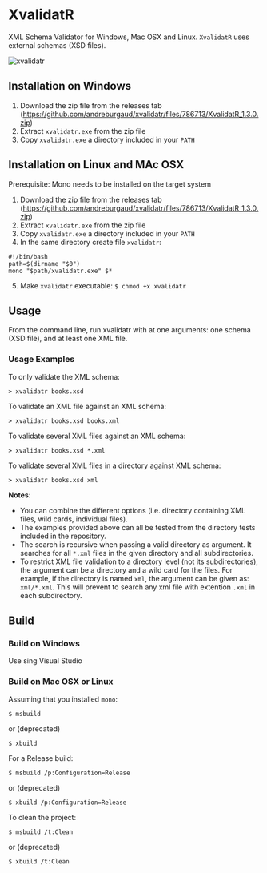 # XvalidatR

XML Schema Validator for Windows, Mac OSX and Linux. `XvalidatR` uses external schemas (XSD files).

![xvalidatr](https://cloud.githubusercontent.com/assets/6396088/23348810/373079e4-fc73-11e6-9e62-732b58025064.png)

## Installation on Windows

1. Download the zip file from the releases tab (https://github.com/andreburgaud/xvalidatr/files/786713/XvalidatR_1.3.0.zip)
2. Extract `xvalidatr.exe` from the zip file
3. Copy `xvalidatr.exe` a directory included in your `PATH`

## Installation on Linux and MAc OSX

Prerequisite: Mono needs to be installed on the target system

1. Download the zip file from the releases tab (https://github.com/andreburgaud/xvalidatr/files/786713/XvalidatR_1.3.0.zip)
2. Extract `xvalidatr.exe` from the zip file
3. Copy `xvalidatr.exe` a directory included in your `PATH`
4. In the same directory create file `xvalidatr`:

```
#!/bin/bash
path=$(dirname "$0")
mono "$path/xvalidatr.exe" $*
```

5. Make `xvalidatr` executable: `$ chmod +x xvalidatr`

## Usage

From the command line, run xvalidatr with at one arguments: one schema (XSD file), and at least one XML file.

### Usage Examples

To only validate the XML schema:

```
> xvalidatr books.xsd
```

To validate an XML file against an XML schema:

```
> xvalidatr books.xsd books.xml
```

To validate several XML files against an XML schema:

```
> xvalidatr books.xsd *.xml
```

To validate several XML files in a directory against XML schema:

```
> xvalidatr books.xsd xml
```

**Notes**:
* You can combine the different options (i.e. directory containing XML files, wild cards, individual files).
* The examples provided above can all be tested from the directory tests included in the repository.
* The search is recursive when passing a valid directory as argument. It searches for all `*.xml` files in the given directory and all subdirectories.
* To restrict XML file validation to a directory level (not its subdirectories), the argument can be a directory and a wild card for the files. For example, if the directory is named `xml`, the argument can be given as: `xml/*.xml`. This will prevent to search any xml file with extention `.xml` in each subdirectory.

## Build

### Build on Windows

Use sing Visual Studio

### Build on Mac OSX or Linux

Assuming that you installed `mono`:

```
$ msbuild
```

or (deprecated)

```
$ xbuild
```

For a Release build:

```
$ msbuild /p:Configuration=Release
```

or (deprecated)

```
$ xbuild /p:Configuration=Release
```

To clean the project:


```
$ msbuild /t:Clean
```

or (deprecated)

```
$ xbuild /t:Clean
```
